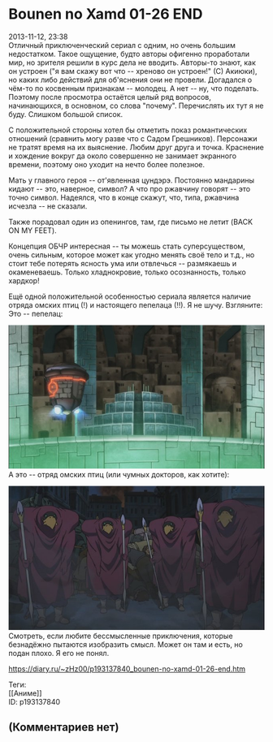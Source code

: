Bounen no Xamd 01-26 END
========================

  
2013-11-12, 23:38  
 Отличный приключенческий сериал с одним, но очень большим недостатком. Такое ощущение, будто авторы офигенно проработали мир, но зрителя решили в курс дела не вводить. Авторы-то знают, как он устроен ("я вам скажу вот что -- хреново он устроен!" (С) Акиюки), но каких либо действий для об'яснения они не провели. Догадался о чём-то по косвенным признакам -- молодец. А нет -- ну, что поделать. Поэтому после просмотра остаётся целый ряд вопросов, начинающихся, в основном, со слова "почему". Перечислять их тут я не буду. Слишком большой список.   
   
 С положительной стороны хотел бы отметить показ романтических отношений (сравнить могу разве что с Садом Грешников). Персонажи не тратят время на их выяснение. Любим друг друга и точка. Краснение и хождение вокруг да около совершенно не занимает экранного времени, поэтому оно уходит на нечто более полезное.   
   
 Мать у главного героя -- от'явленная цундэрэ. Постоянно мандарины кидают -- это, наверное, символ? А что про ржавчину говорят -- это точно символ. Надеялся, что в конце скажут, что, типа, ржавчина исчезла -- не сказали.   
   
 Также порадовал один из опенингов, там, где письмо не летит (BACK ON MY FEET).   
   
 Концепция ОБЧР интересная -- ты можешь стать суперсуществом, очень сильным, которое может как угодно менять своё тело и т.д., но стоит тебе потерять ясность ума или отвлечься -- размякаешь и окаменеваешь. Только хладнокровие, только осознанность, только хардкор!   
   
 Ещё одной положительной особенностью сериала является наличие отряда омских птиц (!) и настоящего пепелаца (!!). Я не шучу. Взгляните:   
 Это -- пепелац:   
   
   [![](pics/47379628c4c3t.jpg)](http://s020.radikal.ru/i718/1311/0f/47379628c4c3.png)     
 А это -- отряд омских птиц (или чумных докторов, как хотите):   
   
   [![](pics/2aaf04069e6ct.jpg)](http://i062.radikal.ru/1311/53/2aaf04069e6c.png)     
 Смотреть, если любите бессмысленные приключения, которые безнадёжно пытаются изобразить смысл. Может он там и есть, но подан плохо. Я его не понял.   
  
<https://diary.ru/~zHz00/p193137840_bounen-no-xamd-01-26-end.htm>  
  
Теги:  
[[Аниме]]  
ID: p193137840  


(Комментариев нет)
------------------